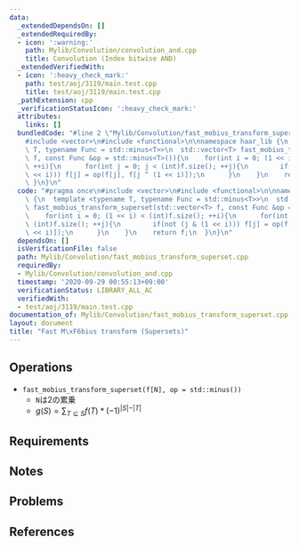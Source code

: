 ```yaml
---
data:
  _extendedDependsOn: []
  _extendedRequiredBy:
  - icon: ':warning:'
    path: Mylib/Convolution/convolution_and.cpp
    title: Convolution (Index bitwise AND)
  _extendedVerifiedWith:
  - icon: ':heavy_check_mark:'
    path: test/aoj/3119/main.test.cpp
    title: test/aoj/3119/main.test.cpp
  _pathExtension: cpp
  _verificationStatusIcon: ':heavy_check_mark:'
  attributes:
    links: []
  bundledCode: "#line 2 \"Mylib/Convolution/fast_mobius_transform_superset.cpp\"\n\
    #include <vector>\n#include <functional>\n\nnamespace haar_lib {\n  template <typename\
    \ T, typename Func = std::minus<T>>\n  std::vector<T> fast_mobius_transform_superset(std::vector<T>\
    \ f, const Func &op = std::minus<T>()){\n    for(int i = 0; (1 << i) < (int)f.size();\
    \ ++i){\n      for(int j = 0; j < (int)f.size(); ++j){\n        if(not (j & (1\
    \ << i))) f[j] = op(f[j], f[j ^ (1 << i)]);\n      }\n    }\n    return f;\n \
    \ }\n}\n"
  code: "#pragma once\n#include <vector>\n#include <functional>\n\nnamespace haar_lib\
    \ {\n  template <typename T, typename Func = std::minus<T>>\n  std::vector<T>\
    \ fast_mobius_transform_superset(std::vector<T> f, const Func &op = std::minus<T>()){\n\
    \    for(int i = 0; (1 << i) < (int)f.size(); ++i){\n      for(int j = 0; j <\
    \ (int)f.size(); ++j){\n        if(not (j & (1 << i))) f[j] = op(f[j], f[j ^ (1\
    \ << i)]);\n      }\n    }\n    return f;\n  }\n}\n"
  dependsOn: []
  isVerificationFile: false
  path: Mylib/Convolution/fast_mobius_transform_superset.cpp
  requiredBy:
  - Mylib/Convolution/convolution_and.cpp
  timestamp: '2020-09-29 00:55:13+09:00'
  verificationStatus: LIBRARY_ALL_AC
  verifiedWith:
  - test/aoj/3119/main.test.cpp
documentation_of: Mylib/Convolution/fast_mobius_transform_superset.cpp
layout: document
title: "Fast M\xF6bius transform (Supersets)"
---
```


## Operations

- `fast_mobius_transform_superset(f[N], op = std::minus())`
	- `N`は2の累乗
    - $g(S) = \sum_{T \subseteq S} f(T) * (-1) ^ {\vert S \vert - \vert T \vert}$

## Requirements

## Notes

## Problems

## References
